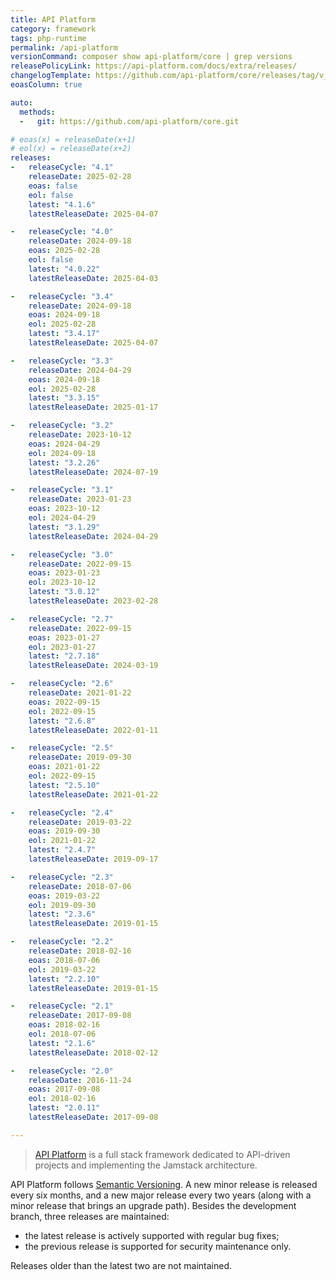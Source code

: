 ```yaml
---
title: API Platform
category: framework
tags: php-runtime
permalink: /api-platform
versionCommand: composer show api-platform/core | grep versions
releasePolicyLink: https://api-platform.com/docs/extra/releases/
changelogTemplate: https://github.com/api-platform/core/releases/tag/v__LATEST__
eoasColumn: true

auto:
  methods:
  -   git: https://github.com/api-platform/core.git

# eoas(x) = releaseDate(x+1)
# eol(x) = releaseDate(x+2)
releases:
-   releaseCycle: "4.1"
    releaseDate: 2025-02-28
    eoas: false
    eol: false
    latest: "4.1.6"
    latestReleaseDate: 2025-04-07

-   releaseCycle: "4.0"
    releaseDate: 2024-09-18
    eoas: 2025-02-28
    eol: false
    latest: "4.0.22"
    latestReleaseDate: 2025-04-03

-   releaseCycle: "3.4"
    releaseDate: 2024-09-18
    eoas: 2024-09-18
    eol: 2025-02-28
    latest: "3.4.17"
    latestReleaseDate: 2025-04-07

-   releaseCycle: "3.3"
    releaseDate: 2024-04-29
    eoas: 2024-09-18
    eol: 2025-02-28
    latest: "3.3.15"
    latestReleaseDate: 2025-01-17

-   releaseCycle: "3.2"
    releaseDate: 2023-10-12
    eoas: 2024-04-29
    eol: 2024-09-18
    latest: "3.2.26"
    latestReleaseDate: 2024-07-19

-   releaseCycle: "3.1"
    releaseDate: 2023-01-23
    eoas: 2023-10-12
    eol: 2024-04-29
    latest: "3.1.29"
    latestReleaseDate: 2024-04-29

-   releaseCycle: "3.0"
    releaseDate: 2022-09-15
    eoas: 2023-01-23
    eol: 2023-10-12
    latest: "3.0.12"
    latestReleaseDate: 2023-02-28

-   releaseCycle: "2.7"
    releaseDate: 2022-09-15
    eoas: 2023-01-27
    eol: 2023-01-27
    latest: "2.7.18"
    latestReleaseDate: 2024-03-19

-   releaseCycle: "2.6"
    releaseDate: 2021-01-22
    eoas: 2022-09-15
    eol: 2022-09-15
    latest: "2.6.8"
    latestReleaseDate: 2022-01-11

-   releaseCycle: "2.5"
    releaseDate: 2019-09-30
    eoas: 2021-01-22
    eol: 2022-09-15
    latest: "2.5.10"
    latestReleaseDate: 2021-01-22

-   releaseCycle: "2.4"
    releaseDate: 2019-03-22
    eoas: 2019-09-30
    eol: 2021-01-22
    latest: "2.4.7"
    latestReleaseDate: 2019-09-17

-   releaseCycle: "2.3"
    releaseDate: 2018-07-06
    eoas: 2019-03-22
    eol: 2019-09-30
    latest: "2.3.6"
    latestReleaseDate: 2019-01-15

-   releaseCycle: "2.2"
    releaseDate: 2018-02-16
    eoas: 2018-07-06
    eol: 2019-03-22
    latest: "2.2.10"
    latestReleaseDate: 2019-01-15

-   releaseCycle: "2.1"
    releaseDate: 2017-09-08
    eoas: 2018-02-16
    eol: 2018-07-06
    latest: "2.1.6"
    latestReleaseDate: 2018-02-12

-   releaseCycle: "2.0"
    releaseDate: 2016-11-24
    eoas: 2017-09-08
    eol: 2018-02-16
    latest: "2.0.11"
    latestReleaseDate: 2017-09-08

---
```


> [API Platform](https://api-platform.com/) is a full stack framework dedicated to API-driven
> projects and implementing the Jamstack architecture.

API Platform follows [Semantic Versioning](https://semver.org/). A new minor release is released every
six months, and a new major release every two years (along with a minor release that brings an
upgrade path). Besides the development branch, three releases are maintained:

- the latest release is actively supported with regular bug fixes;
- the previous release is supported for security maintenance only.

Releases older than the latest two are not maintained.
